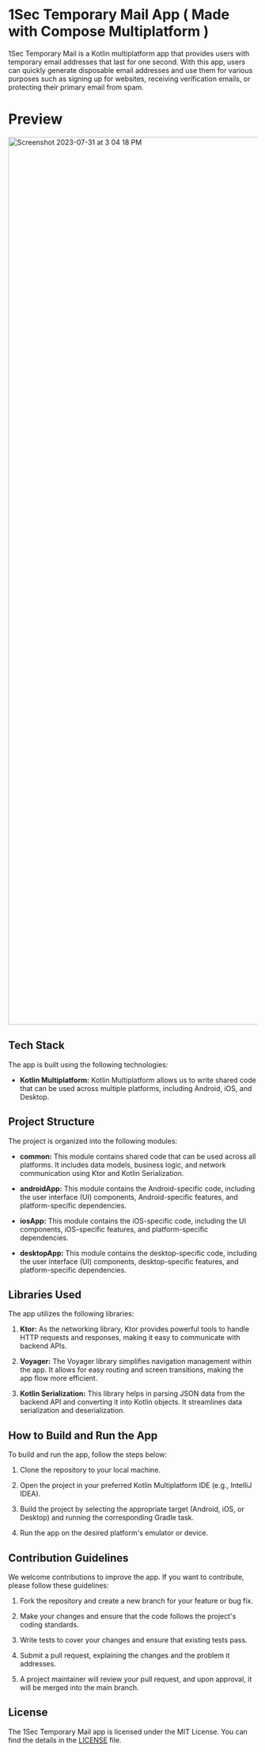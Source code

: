 # 1Sec Temporary Mail App ( Made with Compose Multiplatform )

1Sec Temporary Mail is a Kotlin multiplatform app that provides users with temporary email addresses that last for one second. With this app, users can quickly generate disposable email addresses and use them for various purposes such as signing up for websites, receiving verification emails, or protecting their primary email from spam.

# Preview
<img width="1790" alt="Screenshot 2023-07-31 at 3 04 18 PM" src="https://github.com/KapilYadav-dev/1SecMail/assets/69911517/b67618b0-1995-4587-8df6-853af8c7a429">

## Tech Stack

The app is built using the following technologies:

- **Kotlin Multiplatform:** Kotlin Multiplatform allows us to write shared code that can be used across multiple platforms, including Android, iOS, and Desktop.

## Project Structure

The project is organized into the following modules:

- **common:** This module contains shared code that can be used across all platforms. It includes data models, business logic, and network communication using Ktor and Kotlin Serialization.

- **androidApp:** This module contains the Android-specific code, including the user interface (UI) components, Android-specific features, and platform-specific dependencies.

- **iosApp:** This module contains the iOS-specific code, including the UI components, iOS-specific features, and platform-specific dependencies.

- **desktopApp:** This module contains the desktop-specific code, including the user interface (UI) components, desktop-specific features, and platform-specific dependencies.

## Libraries Used

The app utilizes the following libraries:

1. **Ktor:** As the networking library, Ktor provides powerful tools to handle HTTP requests and responses, making it easy to communicate with backend APIs.

2. **Voyager:** The Voyager library simplifies navigation management within the app. It allows for easy routing and screen transitions, making the app flow more efficient.

3. **Kotlin Serialization:** This library helps in parsing JSON data from the backend API and converting it into Kotlin objects. It streamlines data serialization and deserialization.

## How to Build and Run the App

To build and run the app, follow the steps below:

1. Clone the repository to your local machine.

2. Open the project in your preferred Kotlin Multiplatform IDE (e.g., IntelliJ IDEA).

3. Build the project by selecting the appropriate target (Android, iOS, or Desktop) and running the corresponding Gradle task.

4. Run the app on the desired platform's emulator or device.

## Contribution Guidelines

We welcome contributions to improve the app. If you want to contribute, please follow these guidelines:

1. Fork the repository and create a new branch for your feature or bug fix.

2. Make your changes and ensure that the code follows the project's coding standards.

3. Write tests to cover your changes and ensure that existing tests pass.

4. Submit a pull request, explaining the changes and the problem it addresses.

5. A project maintainer will review your pull request, and upon approval, it will be merged into the main branch.

## License

The 1Sec Temporary Mail app is licensed under the MIT License. You can find the details in the [LICENSE](./LICENSE) file.


